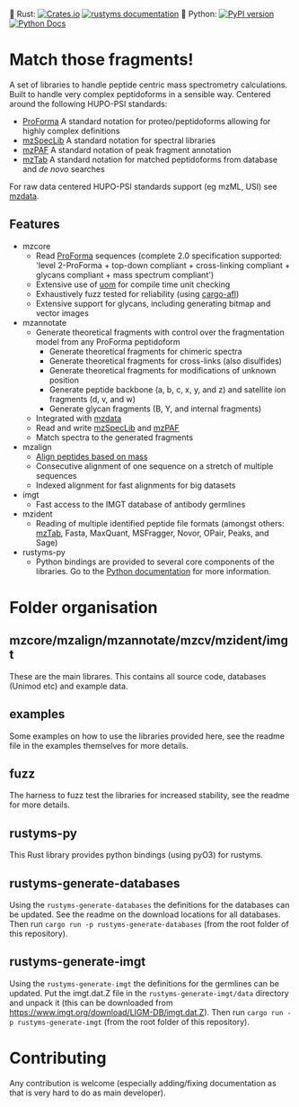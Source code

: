 🦀 Rust: [![Crates.io](https://img.shields.io/crates/v/rustyms.svg)](https://crates.io/crates/rustyms) [![rustyms documentation](https://docs.rs/rustyms/badge.svg)](https://docs.rs/rustyms)
🐍 Python: [![PyPI version](https://badge.fury.io/py/rustyms.svg)](https://badge.fury.io/py/rustyms) [![Python Docs](https://readthedocs.org/projects/rustyms/badge/?version=latest)](https://rustyms.readthedocs.io/)

# Match those fragments!

A set of libraries to handle peptide centric mass spectrometry calculations. Built to handle very complex peptidoforms in a sensible way. Centered around the following HUPO-PSI standards:
- [ProForma](https://www.psidev.info/proforma) A standard notation for proteo/peptidoforms allowing for highly complex definitions
- [mzSpecLib](https://www.psidev.info/mzspeclib) A standard notation for spectral libraries
- [mzPAF](https://www.psidev.info/mzpaf) A standard notation of peak fragment annotation
- [mzTab](https://www.psidev.info/mztab-specifications) A standard notation for matched peptidoforms from database and _de novo_ searches

For raw data centered HUPO-PSI standards support (eg mzML, USI) see [mzdata](https://crates.io/crates/mzdata).

## Features

- mzcore
  - Read [ProForma](https://github.com/HUPO-PSI/ProForma) sequences (complete 2.0 specification supported: 'level 2-ProForma + top-down compliant + cross-linking compliant + glycans compliant + mass spectrum compliant')
  - Extensive use of [uom](https://docs.rs/uom/latest/uom/) for compile time unit checking
  - Exhaustively fuzz tested for reliability (using [cargo-afl](https://crates.io/crates/cargo-afl))
  - Extensive support for glycans, including generating bitmap and vector images
- mzannotate
  - Generate theoretical fragments with control over the fragmentation model from any ProForma peptidoform
    - Generate theoretical fragments for chimeric spectra
    - Generate theoretical fragments for cross-links (also disulfides)
    - Generate theoretical fragments for modifications of unknown position
    - Generate peptide backbone (a, b, c, x, y, and z) and satellite ion fragments (d, v, and w)
    - Generate glycan fragments (B, Y, and internal fragments)
  - Integrated with [mzdata](https://crates.io/crates/mzdata)
  - Read and write [mzSpecLib](https://www.psidev.info/mzspeclib) and [mzPAF](https://www.psidev.info/mzpaf)
  - Match spectra to the generated fragments
- mzalign
  - [Align peptides based on mass](https://pubs.acs.org/doi/10.1021/acs.jproteome.4c00188)
  - Consecutive alignment of one sequence on a stretch of multiple sequences
  - Indexed alignment for fast alignments for big datasets
- imgt
  - Fast access to the IMGT database of antibody germlines
- mzident
  - Reading of multiple identified peptide file formats (amongst others: [mzTab](https://www.psidev.info/mztab-specifications), Fasta, MaxQuant, MSFragger, Novor, OPair, Peaks, and Sage)
- rustyms-py
  - Python bindings are provided to several core components of the libraries. Go to the [Python documentation](https://rustyms.readthedocs.io/) for more information.

# Folder organisation

## mzcore/mzalign/mzannotate/mzcv/mzident/imgt

These are the main librares. This contains all source code, databases (Unimod etc) and example data.

## examples

Some examples on how to use the libraries provided here, see the readme file in the examples themselves for more details.

## fuzz

The harness to fuzz test the libraries for increased stability, see the readme for more details.

## rustyms-py

This Rust library provides python bindings (using pyO3) for rustyms.

## rustyms-generate-databases

Using the `rustyms-generate-databases` the definitions for the databases can be updated. See the readme on the download locations for all databases. Then run `cargo run -p rustyms-generate-databases` (from the root folder of this repository).

## rustyms-generate-imgt

Using the `rustyms-generate-imgt` the definitions for the germlines can be updated. Put the imgt.dat.Z file in the `rustyms-generate-imgt/data` directory and unpack it (this can be downloaded from https://www.imgt.org/download/LIGM-DB/imgt.dat.Z). Then run `cargo run -p rustyms-generate-imgt` (from the root folder of this repository).

# Contributing

Any contribution is welcome (especially adding/fixing documentation as that is very hard to do as main developer).